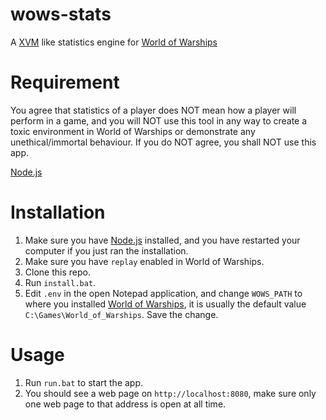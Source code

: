 # wows-stats
A [XVM](http://www.modxvm.com/en/) like statistics engine for [World of Warships](http://worldofwarships.com/)

# Requirement
You agree that statistics of a player does NOT mean how a player will perform in a game, and you will NOT use this tool in any way to create a toxic environment in World of Warships or demonstrate any unethical/immortal behaviour.
If you do NOT agree, you shall NOT use this app.

[Node.js](https://nodejs.org/en/)

# Installation
1. Make sure you have [Node.js](https://nodejs.org/en/) installed, and you have restarted your computer if you just ran the installation.
2. Make sure you have `replay` enabled in World of Warships.
3. Clone this repo.
4. Run `install.bat`.
5. Edit `.env` in the open Notepad application, and change `WOWS_PATH` to where you installed [World of Warships](http://worldofwarships.com/), it is usually the default value `C:\Games\World_of_Warships`. Save the change.

# Usage
1. Run `run.bat` to start the app.
2. You should see a web page on ``http://localhost:8080``, make sure only one web page to that address is open at all time.
